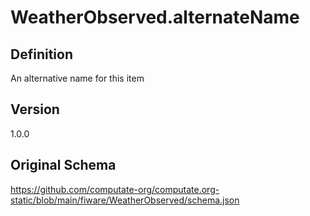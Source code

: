 # WeatherObserved.alternateName

## Definition
An alternative name for this item

## Version
1.0.0

## Original Schema
https://github.com/computate-org/computate.org-static/blob/main/fiware/WeatherObserved/schema.json
